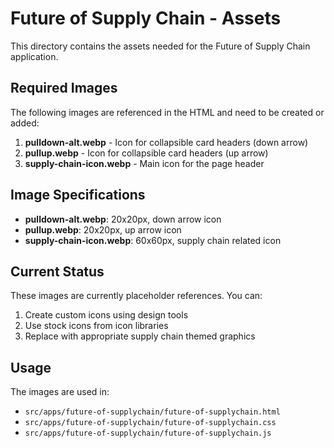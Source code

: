 # Future of Supply Chain - Assets

This directory contains the assets needed for the Future of Supply Chain application.

## Required Images

The following images are referenced in the HTML and need to be created or added:

1. **pulldown-alt.webp** - Icon for collapsible card headers (down arrow)
2. **pullup.webp** - Icon for collapsible card headers (up arrow)  
3. **supply-chain-icon.webp** - Main icon for the page header

## Image Specifications

- **pulldown-alt.webp**: 20x20px, down arrow icon
- **pullup.webp**: 20x20px, up arrow icon
- **supply-chain-icon.webp**: 60x60px, supply chain related icon

## Current Status

These images are currently placeholder references. You can:
1. Create custom icons using design tools
2. Use stock icons from icon libraries
3. Replace with appropriate supply chain themed graphics

## Usage

The images are used in:
- `src/apps/future-of-supplychain/future-of-supplychain.html`
- `src/apps/future-of-supplychain/future-of-supplychain.css`
- `src/apps/future-of-supplychain/future-of-supplychain.js`
